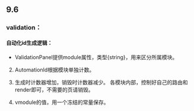 
## 9.6


### validation：

#### 自动化id生成逻辑：

* ValidationPanel提供module属性，类型{string}，用来区分所属模块。

2. AutomationId根据模块单独计数。

3. 生成时计数器增加，销毁时计数器减少。 各模块内部，控制好自己的路由和render即可，不需要的页请销毁。

4. vmodule的值，用一个冻结的常量保存。
